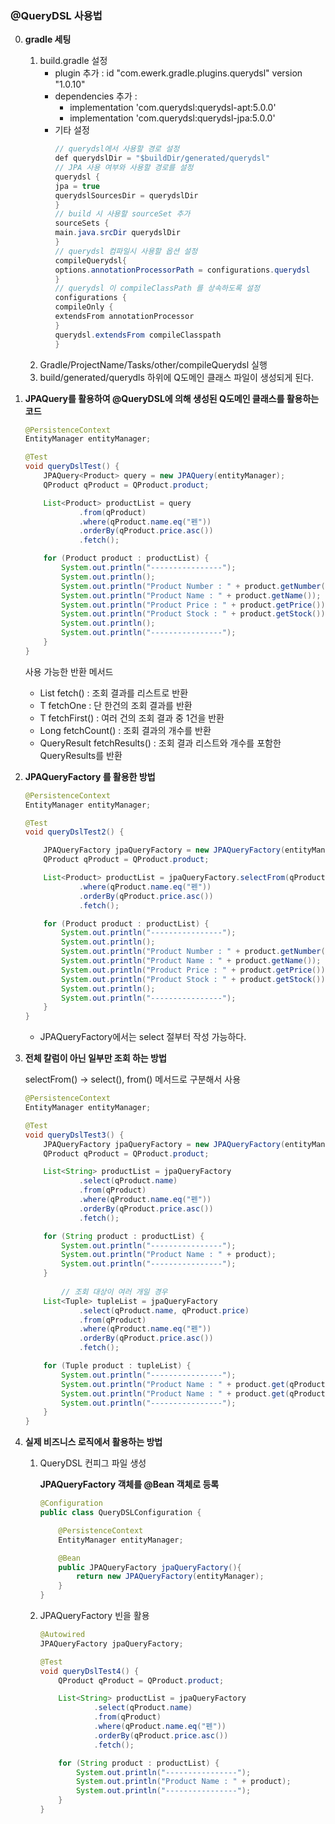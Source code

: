### @QueryDSL 사용법
0. **gradle 세팅**  
   1. build.gradle 설정
      - plugin 추가 : id "com.ewerk.gradle.plugins.querydsl" version "1.0.10"
      - dependencies 추가 :
        - implementation 'com.querydsl:querydsl-apt:5.0.0'
        - implementation 'com.querydsl:querydsl-jpa:5.0.0'
      - 기타 설정
        ```java
        // querydsl에서 사용할 경로 설정
        def querydslDir = "$buildDir/generated/querydsl"
        // JPA 사용 여부와 사용할 경로를 설정
        querydsl {
        jpa = true
        querydslSourcesDir = querydslDir
        }
        // build 시 사용할 sourceSet 추가
        sourceSets {
        main.java.srcDir querydslDir
        }
        // querydsl 컴파일시 사용할 옵션 설정
        compileQuerydsl{
        options.annotationProcessorPath = configurations.querydsl
        }
        // querydsl 이 compileClassPath 를 상속하도록 설정
        configurations {
        compileOnly {
        extendsFrom annotationProcessor
        }
        querydsl.extendsFrom compileClasspath
        }
        ```
   2. Gradle/ProjectName/Tasks/other/compileQuerydsl 실행
   3. build/generated/querydls 하위에 Q도메인 클래스 파일이 생성되게 된다.
    

1. **JPAQuery를 활용하여 @QueryDSL에 의해 생성된 Q도메인 클래스를 활용하는 코드**

    ```java
    @PersistenceContext
    EntityManager entityManager;
    
    @Test
    void queryDslTest() {
        JPAQuery<Product> query = new JPAQuery(entityManager);
        QProduct qProduct = QProduct.product;
    
        List<Product> productList = query
                .from(qProduct)
                .where(qProduct.name.eq("펜"))
                .orderBy(qProduct.price.asc())
                .fetch();
    
        for (Product product : productList) {
            System.out.println("----------------");
            System.out.println();
            System.out.println("Product Number : " + product.getNumber());
            System.out.println("Product Name : " + product.getName());
            System.out.println("Product Price : " + product.getPrice());
            System.out.println("Product Stock : " + product.getStock());
            System.out.println();
            System.out.println("----------------");
        }
    }
    ```

   사용 가능한 반환 메서드

    - List<T> fetch() : 조회 결과를 리스트로 반환
    - T fetchOne : 단 한건의 조회 결과를 반환
    - T fetchFirst() : 여러 건의 조회 결과 중 1건을 반환
    - Long fetchCount() : 조회 결과의 개수를 반환
    - QueryResult<T> fetchResults() : 조회 결과 리스트와 개수를 포함한 QueryResults를 반환
2. **JPAQueryFactory 를 활용한 방법**

    ```java
    @PersistenceContext
    EntityManager entityManager;
    
    @Test
    void queryDslTest2() {
    
        JPAQueryFactory jpaQueryFactory = new JPAQueryFactory(entityManager);
        QProduct qProduct = QProduct.product;
    
        List<Product> productList = jpaQueryFactory.selectFrom(qProduct)
                .where(qProduct.name.eq("펜"))
                .orderBy(qProduct.price.asc())
                .fetch();
    
        for (Product product : productList) {
            System.out.println("----------------");
            System.out.println();
            System.out.println("Product Number : " + product.getNumber());
            System.out.println("Product Name : " + product.getName());
            System.out.println("Product Price : " + product.getPrice());
            System.out.println("Product Stock : " + product.getStock());
            System.out.println();
            System.out.println("----------------");
        }
    }
    ```

    - JPAQueryFactory에서는 select 절부터 작성 가능하다.
3. **전체 칼럼이 아닌 일부만 조회 하는 방법**

   selectFrom() → select(), from() 메서드로 구분해서 사용

    ```java
    @PersistenceContext
    EntityManager entityManager;
    
    @Test
    void queryDslTest3() {
        JPAQueryFactory jpaQueryFactory = new JPAQueryFactory(entityManager);
        QProduct qProduct = QProduct.product;
    
        List<String> productList = jpaQueryFactory
                .select(qProduct.name)
                .from(qProduct)
                .where(qProduct.name.eq("펜"))
                .orderBy(qProduct.price.asc())
                .fetch();
    
        for (String product : productList) {
            System.out.println("----------------");
            System.out.println("Product Name : " + product);
            System.out.println("----------------");
        }
    		
            // 조회 대상이 여러 개일 경우
        List<Tuple> tupleList = jpaQueryFactory
                .select(qProduct.name, qProduct.price)
                .from(qProduct)
                .where(qProduct.name.eq("펜"))
                .orderBy(qProduct.price.asc())
                .fetch();
    
        for (Tuple product : tupleList) {
            System.out.println("----------------");
            System.out.println("Product Name : " + product.get(qProduct.name));
            System.out.println("Product Name : " + product.get(qProduct.price));
            System.out.println("----------------");
        }
    }
    ```

4. **실제 비즈니스 로직에서 활용하는 방법**
    1. QueryDSL 컨피그 파일 생성

       **JPAQueryFactory 객체를 @Bean 객체로 등록**

        ```java
        @Configuration
        public class QueryDSLConfiguration {
        
            @PersistenceContext
            EntityManager entityManager;
        
            @Bean
            public JPAQueryFactory jpaQueryFactory(){
                return new JPAQueryFactory(entityManager);
            }
        }
        ```

    2. JPAQueryFactory 빈을 활용

        ```java
        @Autowired
        JPAQueryFactory jpaQueryFactory;
        
        @Test
        void queryDslTest4() {
            QProduct qProduct = QProduct.product;
        
            List<String> productList = jpaQueryFactory
                    .select(qProduct.name)
                    .from(qProduct)
                    .where(qProduct.name.eq("펜"))
                    .orderBy(qProduct.price.asc())
                    .fetch();
        
            for (String product : productList) {
                System.out.println("----------------");
                System.out.println("Product Name : " + product);
                System.out.println("----------------");
            }
        }
        ```